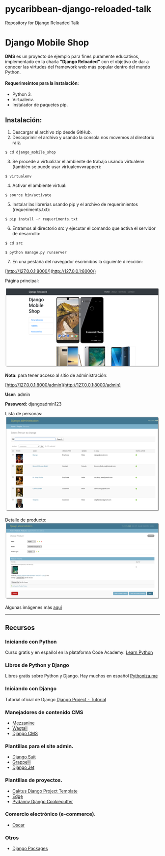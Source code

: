 # pycaribbean-django-reloaded-talk
Repository for Django Reloaded Talk

# Django Mobile Shop
**DMS** es un proyecto de ejemplo para fines puramente educativos, implementado en la charla **"Django Reloaded"** con el objetivo de dar a conocer las virtudes del framework web más popular dentro del mundo Python.


#### Requerimeintos para la instalación:  

- Python 3.
- Virtualenv.
- Instalador de paquetes pip.

## Instalación:


1. Descargar el archivo zip desde GitHub.
2. Descoprimir el archivo y usando la consola nos movemos al directorio raiz.

```
$ cd django_mobile_shop
```

3. Se procede a virtualizar el ambiente de trabajo usando virtualenv (también se puede usar virtualenvwrapper):

```
$ virtualenv
```

4. Activar el ambiente virtual:

```
$ source bin/activate
```

5. Instalar las librerias usando pip y el archivo de requerimientos (requeriments.txt):

```
$ pip install -r requeriments.txt
```

6. Entramos al directorio src y ejecutar el comando que activa el servidor de desarrollo:

```
$ cd src
```

```
$ python manage.py runserver
```

7. En una pestaña del navegador escrimibos la siguiente dirección:

[http://127.0.0.1:8000/](http://127.0.0.1:8000/)


Página principal:

![home_page](https://github.com/emilioferreyra/pycaribbean-django-reloaded-talk/blob/master/src/docs/screenshots/home-page.png)




**Nota:** para tener acceso al sitio de administración:

[http://127.0.0.1:8000/admin](http://127.0.0.1:8000/admin)

**User:** admin

**Password:** djangoadmin123



Lista de personas:
![persons_list](https://github.com/emilioferreyra/pycaribbean-django-reloaded-talk/blob/master/src/docs/screenshots/person-list.png)


Detalle de producto:
![products_detail](https://github.com/emilioferreyra/pycaribbean-django-reloaded-talk/blob/master/src/docs/screenshots/product-detail.png)

Algunas imágenes más [aquí](https://github.com/emilioferreyra/pycaribbean-django-reloaded-talk/tree/master/src/docs/screenshots)


---
## Recursos

### Iniciando con Python

Curso gratis y en español en la plataforma Code Academy: [Learn Python](https://www.codecademy.com/learn/python)

### Libros de Python y Django

Libros gratis sobre Python y Django. Hay muchos en español [Pythoniza.me](https://pythoniza.me/category/libros/)

### Iniciando con Django

Tutorial oficial de Django [Django Project - Tutorial](https://docs.djangoproject.com/en/1.11/intro/tutorial01/)


### Manejadores de contenido CMS

* [Mezzanine](http://mezzanine.jupo.org/)
* [Wagtail](https://wagtail.io/)
* [Django CMS](https://www.django-cms.org)

### Plantillas para el site admin.

* [Django Suit](http://djangosuit.com/)
* [Grappelli](http://grappelliproject.com/)
* [Django Jet](http://jet.geex-arts.com/)

### Plantillas de proyectos.

* [Caktus Django Project Template](https://github.com/caktus/django-project-template)
* [Edge](https://github.com/arocks/edge)
* [Pydanny Django Cookiecutter](https://github.com/pydanny/cookiecutter-django)

### Comercio electrónico (e-commerce).

* [Oscar](http://oscarcommerce.com/)

### Otros

* [Django Packages](https://djangopackages.org/)
